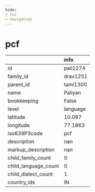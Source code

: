 ```yaml
---
hide:
- toc
- navigation
---
```

# pcf
|                      | info     |
|:---------------------|:---------|
| id                   | pali1274 |
| family_id            | drav1251 |
| parent_id            | tami1300 |
| name                 | Paliyan  |
| bookkeeping          | False    |
| level                | language |
| latitude             | 10.087   |
| longitude            | 77.1863  |
| iso639P3code         | pcf      |
| description          | nan      |
| markup_description   | nan      |
| child_family_count   | 0        |
| child_language_count | 0        |
| child_dialect_count  | 1        |
| country_ids          | IN       |